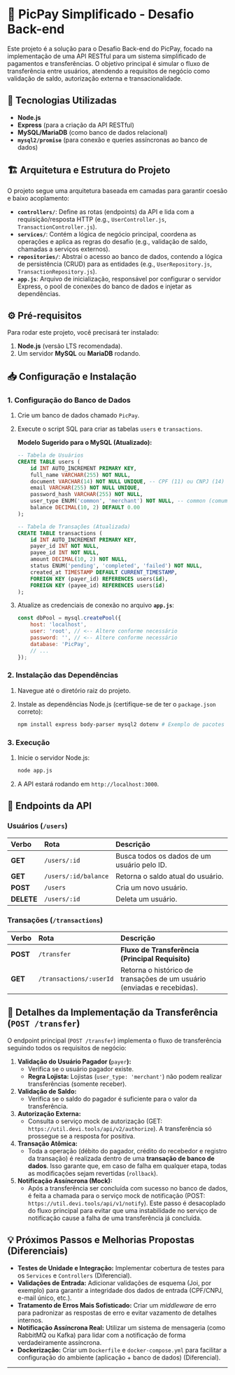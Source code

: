 # 💸 PicPay Simplificado - Desafio Back-end

Este projeto é a solução para o Desafio Back-end do PicPay, focado na implementação de uma API RESTful para um sistema simplificado de pagamentos e transferências. O objetivo principal é simular o fluxo de transferência entre usuários, atendendo a requisitos de negócio como validação de saldo, autorização externa e transacionalidade.

## 🚀 Tecnologias Utilizadas

* **Node.js**
* **Express** (para a criação da API RESTful)
* **MySQL/MariaDB** (como banco de dados relacional)
* **`mysql2/promise`** (para conexão e queries assíncronas ao banco de dados)

## 🏗️ Arquitetura e Estrutura do Projeto

O projeto segue uma arquitetura baseada em camadas para garantir coesão e baixo acoplamento:

* **`controllers/`**: Define as rotas (endpoints) da API e lida com a requisição/resposta HTTP (e.g., `UserController.js`, `TransactionController.js`).
* **`services/`**: Contém a lógica de negócio principal, coordena as operações e aplica as regras do desafio (e.g., validação de saldo, chamadas a serviços externos).
* **`repositories/`**: Abstrai o acesso ao banco de dados, contendo a lógica de persistência (CRUD) para as entidades (e.g., `UserRepository.js`, `TransactionRepository.js`).
* **`app.js`**: Arquivo de inicialização, responsável por configurar o servidor Express, o pool de conexões do banco de dados e injetar as dependências.

## ⚙️ Pré-requisitos

Para rodar este projeto, você precisará ter instalado:

1.  **Node.js** (versão LTS recomendada).
2.  Um servidor **MySQL** ou **MariaDB** rodando.

## 📥 Configuração e Instalação

### 1. Configuração do Banco de Dados

1.  Crie um banco de dados chamado `PicPay`.
2.  Execute o script SQL para criar as tabelas `users` e `transactions`.

    **Modelo Sugerido para o MySQL (Atualizado):**

    ```sql
    -- Tabela de Usuários
    CREATE TABLE users (
        id INT AUTO_INCREMENT PRIMARY KEY,
        full_name VARCHAR(255) NOT NULL,
        document VARCHAR(14) NOT NULL UNIQUE, -- CPF (11) ou CNPJ (14)
        email VARCHAR(255) NOT NULL UNIQUE,
        password_hash VARCHAR(255) NOT NULL,
        user_type ENUM('common', 'merchant') NOT NULL, -- common (comum) ou merchant (lojista)
        balance DECIMAL(10, 2) DEFAULT 0.00
    );

    -- Tabela de Transações (Atualizada)
    CREATE TABLE transactions (
        id INT AUTO_INCREMENT PRIMARY KEY,
        payer_id INT NOT NULL,
        payee_id INT NOT NULL,
        amount DECIMAL(10, 2) NOT NULL,
        status ENUM('pending', 'completed', 'failed') NOT NULL,
        created_at TIMESTAMP DEFAULT CURRENT_TIMESTAMP,
        FOREIGN KEY (payer_id) REFERENCES users(id),
        FOREIGN KEY (payee_id) REFERENCES users(id)
    );
    ```

3.  Atualize as credenciais de conexão no arquivo **`app.js`**:

    ```javascript
    const dbPool = mysql.createPool({
        host: 'localhost',
        user: 'root', // <-- Altere conforme necessário
        password: '', // <-- Altere conforme necessário
        database: 'PicPay',
        // ...
    });
    ```

### 2. Instalação das Dependências

1.  Navegue até o diretório raiz do projeto.
2.  Instale as dependências Node.js (certifique-se de ter o `package.json` correto):

    ```bash
    npm install express body-parser mysql2 dotenv # Exemplo de pacotes
    ```

### 3. Execução

1.  Inicie o servidor Node.js:

    ```bash
    node app.js
    ```
2.  A API estará rodando em `http://localhost:3000`.

## 📌 Endpoints da API

### Usuários (`/users`)

| Verbo | Rota | Descrição |
| :--- | :--- | :--- |
| **GET** | `/users/:id` | Busca todos os dados de um usuário pelo ID. |
| **GET** | `/users/:id/balance` | Retorna o saldo atual do usuário. |
| **POST** | `/users` | Cria um novo usuário. |
| **DELETE** | `/users/:id` | Deleta um usuário. |

### Transações (`/transactions`)

| Verbo | Rota | Descrição |
| :--- | :--- | :--- |
| **POST** | `/transfer` | **Fluxo de Transferência (Principal Requisito)** |
| **GET** | `/transactions/:userId` | Retorna o histórico de transações de um usuário (enviadas e recebidas). |

## 🔑 Detalhes da Implementação da Transferência (`POST /transfer`)

O endpoint principal (`POST /transfer`) implementa o fluxo de transferência seguindo todos os requisitos de negócio:

1.  **Validação do Usuário Pagador (**`payer`**):**
    * Verifica se o usuário pagador existe.
    * **Regra Lojista:** Lojistas (`user_type: 'merchant'`) não podem realizar transferências (somente receber).
2.  **Validação de Saldo:**
    * Verifica se o saldo do pagador é suficiente para o valor da transferência.
3.  **Autorização Externa:**
    * Consulta o serviço mock de autorização (GET: `https://util.devi.tools/api/v2/authorize`). A transferência só prossegue se a resposta for positiva.
4.  **Transação Atômica:**
    * Toda a operação (débito do pagador, crédito do recebedor e registro da transação) é realizada dentro de uma **transação de banco de dados**. Isso garante que, em caso de falha em qualquer etapa, todas as modificações sejam revertidas (`rollback`).
5.  **Notificação Assíncrona (Mock):**
    * Após a transferência ser concluída com sucesso no banco de dados, é feita a chamada para o serviço mock de notificação (POST: `https://util.devi.tools/api/v1/notify`). Este passo é desacoplado do fluxo principal para evitar que uma instabilidade no serviço de notificação cause a falha de uma transferência já concluída.

## 💡 Próximos Passos e Melhorias Propostas (Diferenciais)

* **Testes de Unidade e Integração:** Implementar cobertura de testes para os `Services` e `Controllers` (Diferencial).
* **Validações de Entrada:** Adicionar validações de esquema (Joi, por exemplo) para garantir a integridade dos dados de entrada (CPF/CNPJ, e-mail único, etc.).
* **Tratamento de Erros Mais Sofisticado:** Criar um *middleware* de erro para padronizar as respostas de erro e evitar vazamento de detalhes internos.
* **Notificação Assíncrona Real:** Utilizar um sistema de mensageria (como RabbitMQ ou Kafka) para lidar com a notificação de forma verdadeiramente assíncrona.
* **Dockerização:** Criar um `Dockerfile` e `docker-compose.yml` para facilitar a configuração do ambiente (aplicação + banco de dados) (Diferencial).

---
